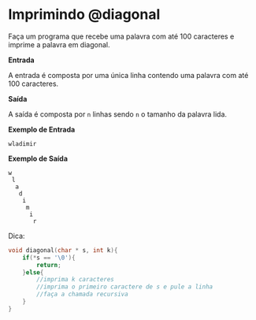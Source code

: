 # Imprimindo @diagonal

Faça um programa que recebe uma palavra com até 100 caracteres e imprime a palavra em diagonal.

**Entrada**

A entrada é composta por uma única linha contendo uma palavra com até 100 caracteres.

**Saída**

A saída é composta por `n` linhas sendo `n` o tamanho da palavra lida. 

**Exemplo de Entrada**
```
wladimir
```

**Exemplo de Saída**
```
w
 l
  a
   d
    i
     m
      i
       r
```

Dica:

```c
void diagonal(char * s, int k){
	if(*s == '\0'){
		return;
	}else{
		//imprima k caracteres
		//imprima o primeiro caractere de s e pule a linha
		//faça a chamada recursiva
	}
}
```



